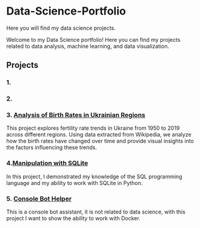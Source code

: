 # Data-Science-Portfolio
Here you will find my data science projects.

Welcome to my Data Science portfolio! Here you can find my projects related to data analysis, machine learning, and data visualization.

## Projects

### 1. 

### 2. 

### 3. [Analysis of Birth Rates in Ukrainian Regions](https://github.com/data-tamer2410/ds-analysis-of-birth-rates-in-ukrainian-regions)
This project explores fertility rate trends in Ukraine from 1950 to 2019 across different regions. Using data extracted from Wikipedia, we analyze how the birth rates have changed over time and provide visual insights into the factors influencing these trends.

### 4.[Manipulation with SQLite](https://github.com/data-tamer2410/ds-manipulation-with-sqlite/tree/master)
In this project, I demonstrated my knowledge of the SQL programming language and my ability to work with SQLite in Python.

### 5. [Console Bot Helper](https://github.com/data-tamer2410/ds_console-bot-helper/tree/master)
This is a console bot assistant, it is not related to data science, with this project I want to show the ability to work with Docker.



